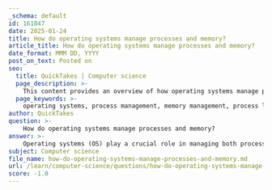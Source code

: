 ```yaml
---
_schema: default
id: 161047
date: 2025-01-24
title: How do operating systems manage processes and memory?
article_title: How do operating systems manage processes and memory?
date_format: MMM DD, YYYY
post_on_text: Posted on
seo:
  title: QuickTakes | Computer science
  page_description: >-
    This content provides an overview of how operating systems manage processes and memory, including process lifecycle management, scheduling algorithms, memory allocation techniques, and virtual memory utilization.
  page_keywords: >-
    operating systems, process management, memory management, process lifecycle, process scheduling, memory allocation, virtual memory, system calls, swapping, paging
author: QuickTakes
question: >-
    How do operating systems manage processes and memory?
answer: >-
    Operating systems (OS) play a crucial role in managing both processes and memory, ensuring efficient execution of programs and optimal utilization of system resources. Here’s a detailed overview of how operating systems manage these two critical aspects:\n\n### Process Management\n\n1. **Process Lifecycle Management**: The OS oversees the entire lifecycle of processes, which includes their creation, execution, scheduling, and termination. A process is defined as a program in execution, and the OS allocates the necessary resources for each process to function correctly.\n\n2. **Process Creation**: When a new process is initiated, the OS allocates memory and resources, sets up a Process Control Block (PCB), and prepares the process for execution. This involves loading the program into memory and initializing its execution context.\n\n3. **Process Scheduling**: The OS uses scheduling algorithms to determine which process runs at any given time. This is essential for multitasking, allowing multiple applications to run simultaneously without conflicts. The OS maintains a queue of processes and allocates CPU time based on priority and scheduling policies.\n\n4. **Process Termination**: Once a process completes its execution, the OS is responsible for terminating it and reclaiming the resources it was using. This includes deallocating memory and removing the process from the scheduling queue.\n\n5. **System Calls**: Programs interact with the OS through system calls, which provide a controlled interface for requesting services such as file operations or memory allocation. This mechanism ensures security and stability by preventing direct access to hardware.\n\n### Memory Management\n\n1. **Memory Management Overview**: The OS is responsible for tracking each memory location, whether it is allocated to a process or free. It manages the allocation of memory to various processes, ensuring efficient utilization and protection of memory resources.\n\n2. **Loading Programs into Memory**: When a program is executed, the OS loads its machine instructions and associated data into memory. This involves allocating a contiguous block of memory for the program, which can be managed through various memory management techniques.\n\n3. **Memory Allocation Techniques**: Operating systems employ several techniques for memory allocation, including:\n   - **Static Allocation**: Memory is allocated at compile time, and the size of the memory required is known beforehand.\n   - **Dynamic Allocation**: Memory is allocated at runtime, allowing for more flexibility as the size of the required memory can change during execution.\n\n4. **Virtual Memory**: Most modern operating systems utilize virtual memory, which allows the system to use disk space as an extension of RAM. This enables the execution of larger applications than the physical memory would normally allow. Virtual memory is managed through paging, where the virtual memory space is divided into fixed-size blocks called pages.\n\n5. **Memory Protection**: The OS ensures that processes do not interfere with each other’s memory space, providing isolation and security. This is achieved through mechanisms such as segmentation and paging, which help in managing access rights to different memory areas.\n\n6. **Swapping and Paging**: The OS can move processes between main memory and disk storage to optimize memory usage. When physical memory is full, the OS may swap out inactive processes to disk, freeing up memory for active processes.\n\nIn summary, operating systems manage processes and memory through a combination of lifecycle management, scheduling, allocation techniques, and protection mechanisms. This ensures that multiple applications can run efficiently and securely on a computer system.
subject: Computer science
file_name: how-do-operating-systems-manage-processes-and-memory.md
url: /learn/computer-science/questions/how-do-operating-systems-manage-processes-and-memory
score: -1.0
---
```


&nbsp;